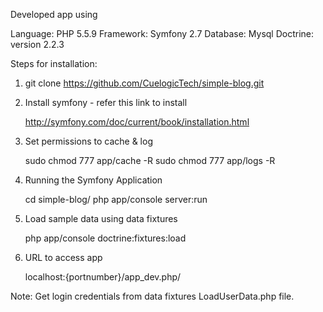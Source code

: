Developed app using

Language: PHP 5.5.9
Framework: Symfony 2.7
Database: Mysql
Doctrine: version 2.2.3

Steps for installation:

1) git clone https://github.com/CuelogicTech/simple-blog.git

2) Install symfony - refer this link to install

	http://symfony.com/doc/current/book/installation.html

3) Set permissions to cache & log

	sudo chmod 777 app/cache -R
	sudo chmod 777 app/logs -R

4) Running the Symfony Application

	cd simple-blog/
	php app/console server:run

5) Load sample data using data fixtures

	php app/console doctrine:fixtures:load

6) URL to access app

	localhost:{portnumber}/app_dev.php/

Note: Get login credentials from data fixtures LoadUserData.php file.